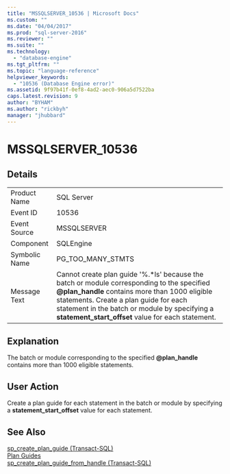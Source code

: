 ```yaml
---
title: "MSSQLSERVER_10536 | Microsoft Docs"
ms.custom: ""
ms.date: "04/04/2017"
ms.prod: "sql-server-2016"
ms.reviewer: ""
ms.suite: ""
ms.technology: 
  - "database-engine"
ms.tgt_pltfrm: ""
ms.topic: "language-reference"
helpviewer_keywords: 
  - "10536 (Database Engine error)"
ms.assetid: 9f97b41f-0ef8-4ad2-aec0-906a5d7522ba
caps.latest.revision: 9
author: "BYHAM"
ms.author: "rickbyh"
manager: "jhubbard"
---
```

# MSSQLSERVER_10536
  
## Details  
  
|||  
|-|-|  
|Product Name|SQL Server|  
|Event ID|10536|  
|Event Source|MSSQLSERVER|  
|Component|SQLEngine|  
|Symbolic Name|PG_TOO_MANY_STMTS|  
|Message Text|Cannot create plan guide '%.\*ls' because the batch or module corresponding to the specified **@plan_handle** contains more than 1000 eligible statements. Create a plan guide for each statement in the batch or module by specifying a **statement_start_offset** value for each statement.|  
  
## Explanation  
The batch or module corresponding to the specified **@plan_handle** contains more than 1000 eligible statements.  
  
## User Action  
Create a plan guide for each statement in the batch or module by specifying a **statement_start_offset** value for each statement.  
  
## See Also  
[sp_create_plan_guide &#40;Transact-SQL&#41;](~/relational-databases/system-stored-procedures/sp-create-plan-guide-transact-sql.md)  
[Plan Guides](~/relational-databases/performance/plan-guides.md)  
[sp_create_plan_guide_from_handle &#40;Transact-SQL&#41;](~/relational-databases/system-stored-procedures/sp-create-plan-guide-from-handle-transact-sql.md)  
  
